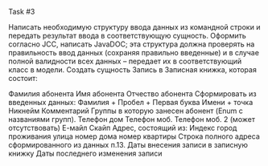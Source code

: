 Task #3

Написать необходимую структуру ввода данных из командной строки и передать результат ввода в соответствующую сущность. Оформить согласно JCC, написать JavaDOC; эта структура должна проверять на правильность ввод данных (сохраняя правильно введенные) и в случае полной валидности всех данных – передает их в соответствующий класс в модели. Создать сущность Запись в Записная книжка, которая состоит:

Фамилия абонента
Имя абонента
Отчество абонента
Сформировать из введенных данных: Фамилия + Пробел + Первая буква Имени + точка
Никнейм
Комментарий
Группы в которую занесен абонент (Enum с названиями групп).
Телефон дом
Телефон моб.
Телефон моб. 2 (может отсутствовать)
Е-майл
Скайп
Адрес, состоящий из:
Индекс
город проживания
улица
номер дома
номер квартиры
Строка полного адреса сформированного из данных п.13.
Даты внесения записи в записную книжку
Даты последнего изменения записи